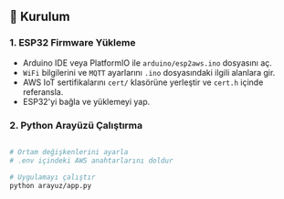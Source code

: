 ## 🚀 Kurulum

### 1. ESP32 Firmware Yükleme

- Arduino IDE veya PlatformIO ile `arduino/esp2aws.ino` dosyasını aç.
- `WiFi` bilgilerini ve `MQTT` ayarlarını `.ino` dosyasındaki ilgili alanlara gir.
- AWS IoT sertifikalarını `cert/` klasörüne yerleştir ve `cert.h` içinde referansla.
- ESP32'yi bağla ve yüklemeyi yap.

### 2. Python Arayüzü Çalıştırma

```bash

# Ortam değişkenlerini ayarla
# .env içindeki AWS anahtarlarını doldur

# Uygulamayı çalıştır
python arayuz/app.py
